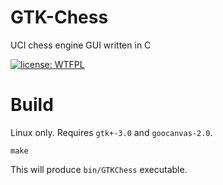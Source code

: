 # GTK-Chess
UCI chess engine GUI written in C

[![license: WTFPL](https://img.shields.io/badge/license-WTFPL-brightgreen.svg)](http://www.wtfpl.net/about/)

# Build
Linux only. Requires `gtk+-3.0` and `goocanvas-2.0`.

```
make
```

This will produce `bin/GTKChess` executable.


